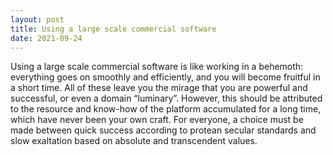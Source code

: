 ```yaml
---
layout: post
title: Using a large scale commercial software
date: 2021-09-24
---
```


Using a large scale commercial software is like working in a behemoth: everything goes on smoothly and efficiently, and you will become fruitful in a short time. All of these leave you the mirage that you are powerful and successful, or even a domain “luminary”. However, this should be attributed to the resource and know-how of the platform accumulated for a long time, which have never been your own craft. For everyone, a choice must be made between quick success according to protean secular standards and slow exaltation based on absolute and transcendent values.
